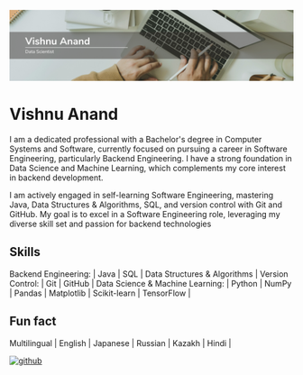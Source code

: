 ![Software Engineer](https://github.com/anand-vishnu/anand-vishnu/blob/main/Beige%20and%20White%20Modern%20LinkedIn%20Background%20Photo.png)

# Vishnu Anand
I am a dedicated professional with a Bachelor's degree in Computer Systems and Software, currently focused on pursuing a career in Software Engineering, particularly Backend Engineering. I have a strong foundation in Data Science and Machine Learning, which complements my core interest in backend development.

I am actively engaged in self-learning Software Engineering, mastering Java, Data Structures & Algorithms, SQL, and version control with Git and GitHub. My goal is to excel in a Software Engineering role, leveraging my diverse skill set and passion for backend technologies

## Skills
Backend Engineering: | Java | SQL | Data Structures & Algorithms |
Version Control: | Git | GitHub |
Data Science & Machine Learning: | Python | NumPy | Pandas | Matplotlib | Scikit-learn | TensorFlow |

## Fun fact
Multilingual | English | Japanese | Russian | Kazakh | Hindi | 


[<img src='https://cdn.jsdelivr.net/npm/simple-icons@3.0.1/icons/github.svg' alt='github' height='40'>](https://github.com/anand-vishnu)  
 
